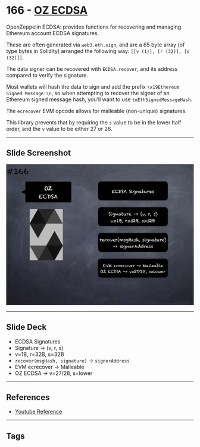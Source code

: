 # 166 - [OZ ECDSA](OZ%20ECDSA.md)
OpenZeppelin ECDSA: provides functions for recovering and managing Ethereum account ECDSA signatures. 

These are often generated via `web3.eth.sign`, and are a 65 byte array (of type bytes in Solidity) arranged the following way: `[[v (1)], [r (32)], [s (32)]]`. 

The data signer can be recovered with `ECDSA.recover`, and its address compared to verify the signature.

Most wallets will hash the data to sign and add the prefix `\x19Ethereum Signed Message:\n`, so when attempting to recover the signer of an Ethereum signed message hash, you’ll want to use `toEthSignedMessageHash`.

The `ecrecover` EVM opcode allows for malleable (non-unique) signatures. 

This library prevents that by requiring the `s` value to be in the lower half order, and the `v` value to be either 27 or 28.

___
## Slide Screenshot
![166.png](../images/solidity201/166.png)
___
## Slide Deck
- ECDSA Signatures
- Signature -> (v, r, s)
- v=1B, r=32B, s=32B
- `recover(msgHash, signature)` -> `signerAddress`
- EVM ecrecover -> Malleable
- OZ ECDSA -> v=27/28, s=lower
___
## References
- [Youtube Reference](https://youtu.be/L_9Fk6HRwpU?t=343)
___
## Tags